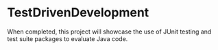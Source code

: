 # TestDrivenDevelopment

When completed, this project will showcase the use of JUnit testing and test suite packages to evaluate Java code.  
